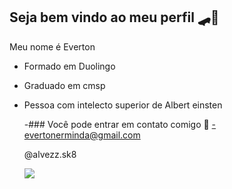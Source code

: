## Seja bem vindo ao meu perfil 🛹🖤

Meu nome é Everton

- Formado em Duolingo
- Graduado em cmsp
- Pessoa com intelecto superior de Albert einsten

  -### Você pode entrar em contato comigo 📧
  -evertonerminda@gmail.com

  @alvezz.sk8

  ![](https://c.tenor.com/WlggMvtru5kAAAAC/tenor.gif)
  
